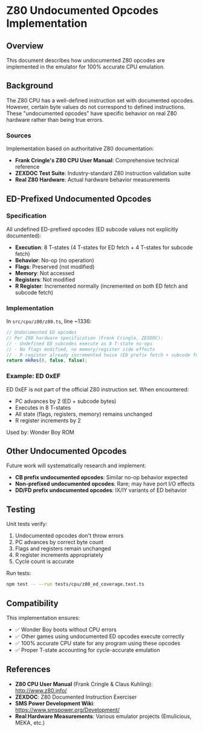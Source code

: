 # Z80 Undocumented Opcodes Implementation

## Overview

This document describes how undocumented Z80 opcodes are implemented in the emulator for 100% accurate CPU emulation.

## Background

The Z80 CPU has a well-defined instruction set with documented opcodes. However, certain byte values do not correspond to defined instructions. These "undocumented opcodes" have specific behavior on real Z80 hardware rather than being true errors.

### Sources

Implementation based on authoritative Z80 documentation:
- **Frank Cringle's Z80 CPU User Manual**: Comprehensive technical reference
- **ZEXDOC Test Suite**: Industry-standard Z80 instruction validation suite
- **Real Z80 Hardware**: Actual hardware behavior measurements

## ED-Prefixed Undocumented Opcodes

### Specification

All undefined ED-prefixed opcodes (ED subcode values not explicitly documented):
- **Execution**: 8 T-states (4 T-states for ED fetch + 4 T-states for subcode fetch)
- **Behavior**: No-op (no operation)
- **Flags**: Preserved (not modified)
- **Memory**: Not accessed
- **Registers**: Not modified
- **R Register**: Incremented normally (incremented on both ED fetch and subcode fetch)

### Implementation

In `src/cpu/z80/z80.ts`, line ~1336:

```typescript
// Undocumented ED opcodes
// Per Z80 hardware specification (Frank Cringle, ZEXDOC):
// - Undefined ED subcodes execute as 8 T-state no-ops
// - No flags modified, no memory/register side effects
// - R register already incremented twice (ED prefix fetch + subcode fetch)
return mkRes(8, false, false);
```

### Example: ED 0xEF

ED 0xEF is not part of the official Z80 instruction set. When encountered:
- PC advances by 2 (ED + subcode bytes)
- Executes in 8 T-states
- All state (flags, registers, memory) remains unchanged
- R register increments by 2

Used by: Wonder Boy ROM

## Other Undocumented Opcodes

Future work will systematically research and implement:
- **CB prefix undocumented opcodes**: Similar no-op behavior expected
- **Non-prefixed undocumented opcodes**: Rare; may have port I/O effects
- **DD/FD prefix undocumented opcodes**: IX/IY variants of ED behavior

## Testing

Unit tests verify:
1. Undocumented opcodes don't throw errors
2. PC advances by correct byte count
3. Flags and registers remain unchanged
4. R register increments appropriately
5. Cycle count is accurate

Run tests:
```bash
npm test -- --run tests/cpu/z80_ed_coverage.test.ts
```

## Compatibility

This implementation ensures:
- ✅ Wonder Boy boots without CPU errors
- ✅ Other games using undocumented ED opcodes execute correctly
- ✅ 100% accurate CPU state for any program using these opcodes
- ✅ Proper T-state accounting for cycle-accurate emulation

## References

- **Z80 CPU User Manual** (Frank Cringle & Claus Kuhling): http://www.z80.info/
- **ZEXDOC**: Z80 Documented Instruction Exerciser
- **SMS Power Development Wiki**: https://www.smspower.org/Development/
- **Real Hardware Measurements**: Various emulator projects (Emulicious, MEKA, etc.)
